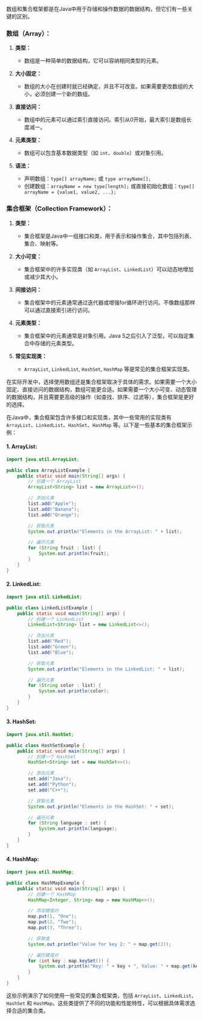 数组和集合框架都是在Java中用于存储和操作数据的数据结构，但它们有一些关键的区别。

### 数组（Array）：

1. **类型：**
   - 数组是一种简单的数据结构，它可以容纳相同类型的元素。

2. **大小固定：**
   - 数组的大小在创建时就已经确定，并且不可改变。如果需要更改数组的大小，必须创建一个新的数组。

3. **直接访问：**
   - 数组中的元素可以通过索引直接访问。索引从0开始，最大索引是数组长度减一。

4. **元素类型：**
   - 数组可以包含基本数据类型（如 `int`、`double`）或对象引用。

5. **语法：**
   - 声明数组：`type[] arrayName;` 或 `type arrayName[];`
   - 创建数组：`arrayName = new type[length];` 或直接初始化数组：`type[] arrayName = {value1, value2, ...};`

### 集合框架（Collection Framework）：

1. **类型：**
   - 集合框架是Java中一组接口和类，用于表示和操作集合，其中包括列表、集合、映射等。

2. **大小可变：**
   - 集合框架中的许多实现类（如 `ArrayList`、`LinkedList`）可以动态地增加或减少其大小。

3. **间接访问：**
   - 集合框架中的元素通常通过迭代器或增强for循环进行访问。不像数组那样可以通过直接索引进行访问。

4. **元素类型：**
   - 集合框架中的元素通常是对象引用。Java 5之后引入了泛型，可以指定集合中存储的元素类型。

5. **常见实现类：**
   - `ArrayList`, `LinkedList`, `HashSet`, `HashMap` 等是常见的集合框架实现类。

在实际开发中，选择使用数组还是集合框架取决于具体的需求。如果需要一个大小固定、直接访问的数据结构，数组可能更合适。如果需要一个大小可变、动态管理的数据结构，并且需要更高级的操作（如查找、排序、过滤等），集合框架是更好的选择。

在Java中，集合框架包含许多接口和实现类，其中一些常用的实现类有 `ArrayList`、`LinkedList`、`HashSet`、`HashMap` 等。以下是一些基本的集合框架示例：

#### 1. ArrayList:

```java
import java.util.ArrayList;

public class ArrayListExample {
    public static void main(String[] args) {
        // 创建一个 ArrayList
        ArrayList<String> list = new ArrayList<>();

        // 添加元素
        list.add("Apple");
        list.add("Banana");
        list.add("Orange");

        // 获取元素
        System.out.println("Elements in the ArrayList: " + list);

        // 遍历元素
        for (String fruit : list) {
            System.out.println(fruit);
        }
    }
}
```

#### 2. LinkedList:

```java
import java.util.LinkedList;

public class LinkedListExample {
    public static void main(String[] args) {
        // 创建一个 LinkedList
        LinkedList<String> list = new LinkedList<>();

        // 添加元素
        list.add("Red");
        list.add("Green");
        list.add("Blue");

        // 获取元素
        System.out.println("Elements in the LinkedList: " + list);

        // 遍历元素
        for (String color : list) {
            System.out.println(color);
        }
    }
}
```

#### 3. HashSet:

```java
import java.util.HashSet;

public class HashSetExample {
    public static void main(String[] args) {
        // 创建一个 HashSet
        HashSet<String> set = new HashSet<>();

        // 添加元素
        set.add("Java");
        set.add("Python");
        set.add("C++");

        // 获取元素
        System.out.println("Elements in the HashSet: " + set);

        // 遍历元素
        for (String language : set) {
            System.out.println(language);
        }
    }
}
```

#### 4. HashMap:

```java
import java.util.HashMap;

public class HashMapExample {
    public static void main(String[] args) {
        // 创建一个 HashMap
        HashMap<Integer, String> map = new HashMap<>();

        // 添加键值对
        map.put(1, "One");
        map.put(2, "Two");
        map.put(3, "Three");

        // 获取值
        System.out.println("Value for key 2: " + map.get(2));

        // 遍历键值对
        for (int key : map.keySet()) {
            System.out.println("Key: " + key + ", Value: " + map.get(key));
        }
    }
}
```

这些示例演示了如何使用一些常见的集合框架类，包括 `ArrayList`、`LinkedList`、`HashSet` 和 `HashMap`。这些类提供了不同的功能和性能特性，可以根据具体需求选择合适的集合类。